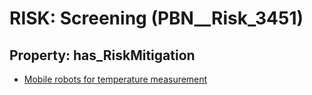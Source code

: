 # RISK: __Screening__ (PBN__Risk_3451)

## Property: has_RiskMitigation

* [Mobile robots for temperature measurement](PBN__Mitigation_2421)

